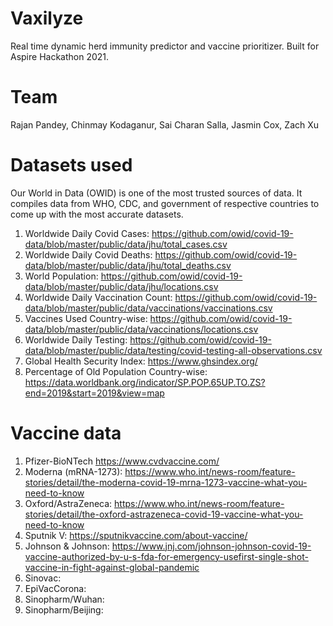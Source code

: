# Vaxilyze

Real time dynamic herd immunity predictor and vaccine prioritizer.
Built for Aspire Hackathon 2021.

# Team
Rajan Pandey, Chinmay Kodaganur, Sai Charan Salla, Jasmin Cox, Zach Xu

# Datasets used
Our World in Data (OWID) is one of the most trusted sources of data. It compiles data from WHO, CDC, and government of respective countries to come up with the most accurate datasets.

1. Worldwide Daily Covid Cases: https://github.com/owid/covid-19-data/blob/master/public/data/jhu/total_cases.csv
2. Worldwide Daily Covid Deaths: https://github.com/owid/covid-19-data/blob/master/public/data/jhu/total_deaths.csv
3. World Population: https://github.com/owid/covid-19-data/blob/master/public/data/jhu/locations.csv
4. Worldwide Daily Vaccination Count: https://github.com/owid/covid-19-data/blob/master/public/data/vaccinations/vaccinations.csv
5. Vaccines Used Country-wise: https://github.com/owid/covid-19-data/blob/master/public/data/vaccinations/locations.csv
6. Worldwide Daily Testing: https://github.com/owid/covid-19-data/blob/master/public/data/testing/covid-testing-all-observations.csv
7. Global Health Security Index: https://www.ghsindex.org/
8. Percentage of Old Population Country-wise: https://data.worldbank.org/indicator/SP.POP.65UP.TO.ZS?end=2019&start=2019&view=map

# Vaccine data

1. Pfizer-BioNTech https://www.cvdvaccine.com/
2. Moderna (mRNA-1273): https://www.who.int/news-room/feature-stories/detail/the-moderna-covid-19-mrna-1273-vaccine-what-you-need-to-know
3. Oxford/AstraZeneca: https://www.who.int/news-room/feature-stories/detail/the-oxford-astrazeneca-covid-19-vaccine-what-you-need-to-know
4. Sputnik V: https://sputnikvaccine.com/about-vaccine/
5. Johnson & Johnson: https://www.jnj.com/johnson-johnson-covid-19-vaccine-authorized-by-u-s-fda-for-emergency-usefirst-single-shot-vaccine-in-fight-against-global-pandemic
6. Sinovac:
7. EpiVacCorona:
8. Sinopharm/Wuhan:
9. Sinopharm/Beijing:
